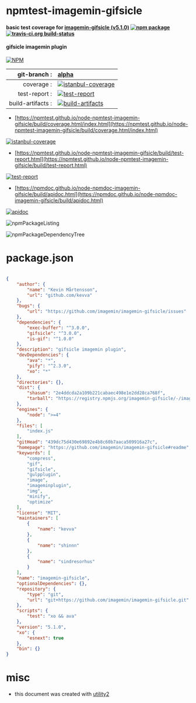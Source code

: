 # npmtest-imagemin-gifsicle

#### basic test coverage for  [imagemin-gifsicle (v5.1.0)](https://github.com/imagemin/imagemin-gifsicle#readme)  [![npm package](https://img.shields.io/npm/v/npmtest-imagemin-gifsicle.svg?style=flat-square)](https://www.npmjs.org/package/npmtest-imagemin-gifsicle) [![travis-ci.org build-status](https://api.travis-ci.org/npmtest/node-npmtest-imagemin-gifsicle.svg)](https://travis-ci.org/npmtest/node-npmtest-imagemin-gifsicle)

#### gifsicle imagemin plugin

[![NPM](https://nodei.co/npm/imagemin-gifsicle.png?downloads=true&downloadRank=true&stars=true)](https://www.npmjs.com/package/imagemin-gifsicle)

| git-branch : | [alpha](https://github.com/npmtest/node-npmtest-imagemin-gifsicle/tree/alpha)|
|--:|:--|
| coverage : | [![istanbul-coverage](https://npmtest.github.io/node-npmtest-imagemin-gifsicle/build/coverage.badge.svg)](https://npmtest.github.io/node-npmtest-imagemin-gifsicle/build/coverage.html/index.html)|
| test-report : | [![test-report](https://npmtest.github.io/node-npmtest-imagemin-gifsicle/build/test-report.badge.svg)](https://npmtest.github.io/node-npmtest-imagemin-gifsicle/build/test-report.html)|
| build-artifacts : | [![build-artifacts](https://npmtest.github.io/node-npmtest-imagemin-gifsicle/glyphicons_144_folder_open.png)](https://github.com/npmtest/node-npmtest-imagemin-gifsicle/tree/gh-pages/build)|

- [https://npmtest.github.io/node-npmtest-imagemin-gifsicle/build/coverage.html/index.html](https://npmtest.github.io/node-npmtest-imagemin-gifsicle/build/coverage.html/index.html)

[![istanbul-coverage](https://npmtest.github.io/node-npmtest-imagemin-gifsicle/build/screenCapture.buildCi.browser.%252Ftmp%252Fbuild%252Fcoverage.lib.html.png)](https://npmtest.github.io/node-npmtest-imagemin-gifsicle/build/coverage.html/index.html)

- [https://npmtest.github.io/node-npmtest-imagemin-gifsicle/build/test-report.html](https://npmtest.github.io/node-npmtest-imagemin-gifsicle/build/test-report.html)

[![test-report](https://npmtest.github.io/node-npmtest-imagemin-gifsicle/build/screenCapture.buildCi.browser.%252Ftmp%252Fbuild%252Ftest-report.html.png)](https://npmtest.github.io/node-npmtest-imagemin-gifsicle/build/test-report.html)

- [https://npmdoc.github.io/node-npmdoc-imagemin-gifsicle/build/apidoc.html](https://npmdoc.github.io/node-npmdoc-imagemin-gifsicle/build/apidoc.html)

[![apidoc](https://npmdoc.github.io/node-npmdoc-imagemin-gifsicle/build/screenCapture.buildCi.browser.%252Ftmp%252Fbuild%252Fapidoc.html.png)](https://npmdoc.github.io/node-npmdoc-imagemin-gifsicle/build/apidoc.html)

![npmPackageListing](https://npmtest.github.io/node-npmtest-imagemin-gifsicle/build/screenCapture.npmPackageListing.svg)

![npmPackageDependencyTree](https://npmtest.github.io/node-npmtest-imagemin-gifsicle/build/screenCapture.npmPackageDependencyTree.svg)



# package.json

```json

{
    "author": {
        "name": "Kevin Mårtensson",
        "url": "github.com/kevva"
    },
    "bugs": {
        "url": "https://github.com/imagemin/imagemin-gifsicle/issues"
    },
    "dependencies": {
        "exec-buffer": "^3.0.0",
        "gifsicle": "^3.0.0",
        "is-gif": "^1.0.0"
    },
    "description": "gifsicle imagemin plugin",
    "devDependencies": {
        "ava": "*",
        "pify": "^2.3.0",
        "xo": "*"
    },
    "directories": {},
    "dist": {
        "shasum": "2e4ddcda2a109b221cabaec498e1e2dd28ca768f",
        "tarball": "https://registry.npmjs.org/imagemin-gifsicle/-/imagemin-gifsicle-5.1.0.tgz"
    },
    "engines": {
        "node": ">=4"
    },
    "files": [
        "index.js"
    ],
    "gitHead": "439dc75d430e69892e4b8c60b7aaca509916a27c",
    "homepage": "https://github.com/imagemin/imagemin-gifsicle#readme",
    "keywords": [
        "compress",
        "gif",
        "gifsicle",
        "gulpplugin",
        "image",
        "imageminplugin",
        "img",
        "minify",
        "optimize"
    ],
    "license": "MIT",
    "maintainers": [
        {
            "name": "kevva"
        },
        {
            "name": "shinnn"
        },
        {
            "name": "sindresorhus"
        }
    ],
    "name": "imagemin-gifsicle",
    "optionalDependencies": {},
    "repository": {
        "type": "git",
        "url": "git+https://github.com/imagemin/imagemin-gifsicle.git"
    },
    "scripts": {
        "test": "xo && ava"
    },
    "version": "5.1.0",
    "xo": {
        "esnext": true
    },
    "bin": {}
}
```



# misc
- this document was created with [utility2](https://github.com/kaizhu256/node-utility2)
